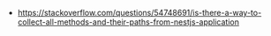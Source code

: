 - https://stackoverflow.com/questions/54748691/is-there-a-way-to-collect-all-methods-and-their-paths-from-nestjs-application
